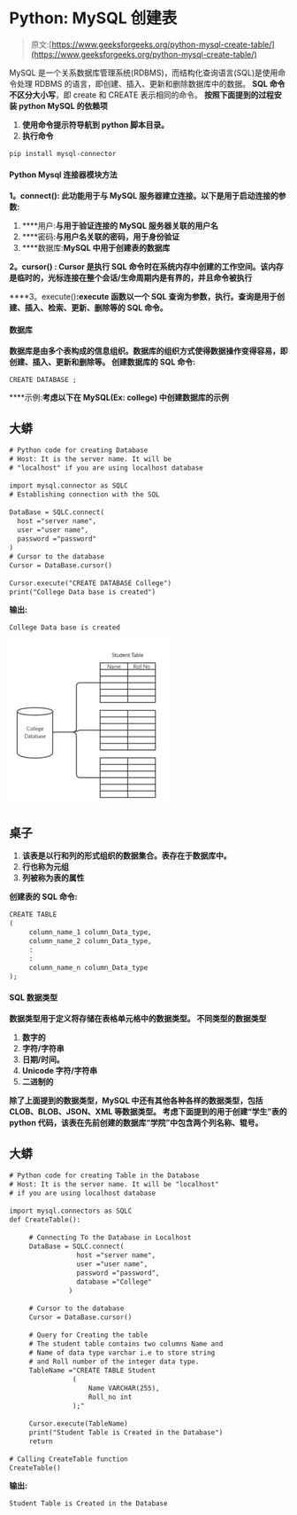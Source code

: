 # Python: MySQL 创建表

> 原文:[https://www.geeksforgeeks.org/python-mysql-create-table/](https://www.geeksforgeeks.org/python-mysql-create-table/)

MySQL 是一个关系数据库管理系统(RDBMS)，而结构化查询语言(SQL)是使用命令处理 RDBMS 的语言，即创建、插入、更新和删除数据库中的数据。 **SQL 命令不区分大小写**，即 create 和 CREATE 表示相同的命令。
 **按照下面提到的过程安装 python MySQL 的依赖项**

1.  **使用命令提示符导航到 python 脚本目录。**
2.  **执行命令** 

```
pip install mysql-connector
```

#### **Python Mysql 连接器模块方法** 

****1。connect():** 此功能用于与 MySQL 服务器建立连接。以下是用于启动连接的参数:**

1.  ****用户:**与用于验证连接的 MySQL 服务器关联的用户名**
2.  ****密码:**与用户名关联的密码，用于身份验证**
3.  ****数据库:**MySQL 中用于创建表的数据库**

****2。cursor()** : Cursor 是执行 SQL 命令时在系统内存中创建的工作空间。该内存是临时的，光标连接在整个会话/生命周期内是有界的，并且命令被执行** 

****3。execute()**:execute 函数以一个 SQL 查询为参数，执行。查询是用于创建、插入、检索、更新、删除等的 SQL 命令。** 

#### **数据库**

**数据库是由多个表构成的信息组织。数据库的组织方式使得数据操作变得容易，即创建、插入、更新和删除等。
**创建数据库的 SQL 命令:**** 

```
CREATE DATABASE ;
```

****示例:**考虑以下在 MySQL(Ex: college)
中创建数据库的示例**

## **大蟒**

```
# Python code for creating Database
# Host: It is the server name. It will be
# "localhost" if you are using localhost database

import mysql.connector as SQLC
# Establishing connection with the SQL

DataBase = SQLC.connect(
  host ="server name",
  user ="user name",
  password ="password"
)
# Cursor to the database
Cursor = DataBase.cursor()

Cursor.execute("CREATE DATABASE College")
print("College Data base is created")
```

****输出:**** 

```
College Data base is created
```

**![](img/a86e246a63d37fa72ef23f06c9f45910.png)**

## **桌子**

1.  **该表是以行和列的形式组织的数据集合。表存在于数据库中。**
2.  **行也称为元组**
3.  **列被称为表的属性**

****创建表的 SQL 命令:**** 

```
CREATE TABLE
(
     column_name_1 column_Data_type, 
     column_name_2 column_Data_type, 
     :
     :
     column_name_n column_Data_type
);
```

#### **SQL 数据类型**

**数据类型用于定义将存储在表格单元格中的数据类型。
不同类型的数据类型** 

1.  **数字的**
2.  **字符/字符串**
3.  **日期/时间。**
4.  **Unicode 字符/字符串**
5.  **二进制的**

**除了上面提到的数据类型，MySQL 中还有其他各种各样的数据类型，包括 CLOB、BLOB、JSON、XML 等数据类型。
考虑下面提到的用于创建“学生”表的 python 代码，该表在先前创建的数据库“学院”中包含两个列名称、辊号。** 

## **大蟒**

```
# Python code for creating Table in the Database
# Host: It is the server name. It will be "localhost"
# if you are using localhost database

import mysql.connectors as SQLC
def CreateTable():

     # Connecting To the Database in Localhost
     DataBase = SQLC.connect(
                 host ="server name",
                 user ="user name",
                 password ="password",
                 database ="College"
               )

     # Cursor to the database
     Cursor = DataBase.cursor()

     # Query for Creating the table
     # The student table contains two columns Name and
     # Name of data type varchar i.e to store string
     # and Roll number of the integer data type.
     TableName ="CREATE TABLE Student
                (
                    Name VARCHAR(255),
                    Roll_no int
                );"

     Cursor.execute(TableName)
     print("Student Table is Created in the Database")
     return

# Calling CreateTable function
CreateTable()
```

****输出:**** 

```
Student Table is Created in the Database
```